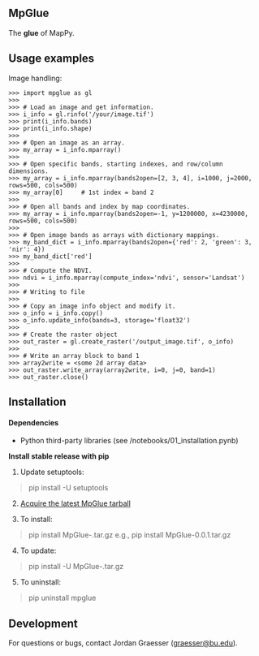 MpGlue
------

The **glue** of MapPy.

Usage examples
-----

Image handling:

    >>> import mpglue as gl
    >>>
    >>> # Load an image and get information.
    >>> i_info = gl.rinfo('/your/image.tif')
    >>> print(i_info.bands)
    >>> print(i_info.shape)
    >>>
    >>> # Open an image as an array.
    >>> my_array = i_info.mparray()
    >>>
    >>> # Open specific bands, starting indexes, and row/column dimensions.
    >>> my_array = i_info.mparray(bands2open=[2, 3, 4], i=1000, j=2000, rows=500, cols=500)
    >>> my_array[0]     # 1st index = band 2
    >>>
    >>> # Open all bands and index by map coordinates.
    >>> my_array = i_info.mparray(bands2open=-1, y=1200000, x=4230000, rows=500, cols=500)
    >>>
    >>> # Open image bands as arrays with dictionary mappings.
    >>> my_band_dict = i_info.mparray(bands2open={'red': 2, 'green': 3, 'nir': 4})
    >>> my_band_dict['red']
    >>>
    >>> # Compute the NDVI.
    >>> ndvi = i_info.mparray(compute_index='ndvi', sensor='Landsat')
    >>>
    >>> # Writing to file
    >>>
    >>> # Copy an image info object and modify it.
    >>> o_info = i_info.copy()
    >>> o_info.update_info(bands=3, storage='float32')
    >>>
    >>> # Create the raster object
    >>> out_raster = gl.create_raster('/output_image.tif', o_info)
    >>>
    >>> # Write an array block to band 1
    >>> array2write = <some 2d array data>
    >>> out_raster.write_array(array2write, i=0, j=0, band=1)
    >>> out_raster.close()

Installation
------------
#### Dependencies
- Python third-party libraries (see /notebooks/01_installation.pynb)

**Install stable release with pip**

1) Update setuptools:

> pip install -U setuptools

2) [Acquire the latest MpGlue tarball](https://github.com/jgrss/mpglue/releases)

3) To install:

> pip install MpGlue-<version>.tar.gz
> e.g., pip install MpGlue-0.0.1.tar.gz

4) To update:

> pip install -U MpGlue-<new version>.tar.gz

5) To uninstall:

> pip uninstall mpglue

Development
-----------
For questions or bugs, contact Jordan Graesser (graesser@bu.edu).





